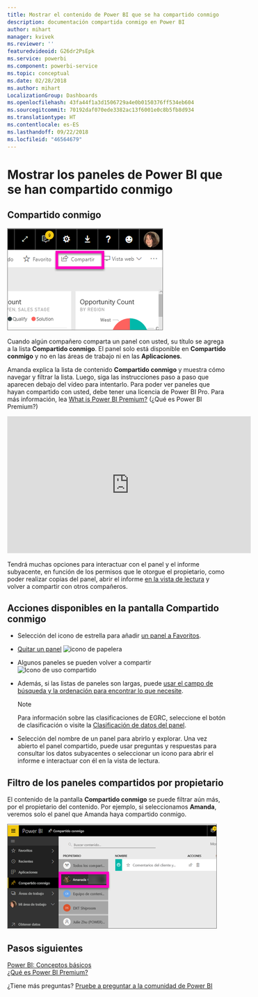 ```yaml
---
title: Mostrar el contenido de Power BI que se ha compartido conmigo
description: documentación compartida conmigo en Power BI
author: mihart
manager: kvivek
ms.reviewer: ''
featuredvideoid: G26dr2PsEpk
ms.service: powerbi
ms.component: powerbi-service
ms.topic: conceptual
ms.date: 02/28/2018
ms.author: mihart
LocalizationGroup: Dashboards
ms.openlocfilehash: 43fa44f1a3d1506729a4e0b0150376ff534eb604
ms.sourcegitcommit: 70192daf070ede3382ac13f6001e0c8b5fb8d934
ms.translationtype: HT
ms.contentlocale: es-ES
ms.lasthandoff: 09/22/2018
ms.locfileid: "46564679"
---
```

# <a name="display-the-power-bi-dashboards-that-have-been-shared-with-me"></a>Mostrar los paneles de Power BI que se han compartido conmigo
## <a name="shared-with-me"></a>Compartido conmigo
![Icono de uso compartido](./media/end-user-shared-with-me/power-bi-share-dash.png)

Cuando algún compañero comparta un panel con usted, su título se agrega a la lista **Compartido conmigo**. El panel solo está disponible en **Compartido conmigo** y no en las áreas de trabajo ni en las **Aplicaciones**.

Amanda explica la lista de contenido **Compartido conmigo** y muestra cómo navegar y filtrar la lista. Luego, siga las instrucciones paso a paso que aparecen debajo del vídeo para intentarlo. Para poder ver paneles que hayan compartido con usted, debe tener una licencia de Power BI Pro. Para más información, lea [What is Power BI Premium?](../service-premium.md) (¿Qué es Power BI Premium?)

<iframe width="560" height="315" src="https://www.youtube.com/embed/G26dr2PsEpk" frameborder="0" allowfullscreen></iframe>

Tendrá muchas opciones para interactuar con el panel y el informe subyacente, en función de los permisos que le otorgue el propietario,  como poder realizar copias del panel, abrir el informe [en la vista de lectura](end-user-reading-view.md) y volver a compartir con otros compañeros.

## <a name="actions-available-from-the-shared-with-me-screen"></a>Acciones disponibles en la pantalla **Compartido conmigo**
* Selección del icono de estrella para añadir [un panel a Favoritos](end-user-favorite.md).
* [Quitar un panel](end-user-delete.md) ![icono de papelera](./media/end-user-shared-with-me/power-bi-delete-icon.png)
* Algunos paneles se pueden volver a compartir  ![Icono de uso compartido](./media/end-user-shared-with-me/power-bi-share-icon-new.png)
* Además, si las listas de paneles son largas, puede [usar el campo de búsqueda y la ordenación para encontrar lo que necesite](end-user-search-filter-sort.md).
  
  > [!NOTE]
  > Para información sobre las clasificaciones de EGRC, seleccione el botón de clasificación o visite la [Clasificación de datos del panel](../service-data-classification.md).
  > 
  > 
* Selección del nombre de un panel para abrirlo y explorar. Una vez abierto el panel compartido, puede usar preguntas y respuestas para consultar los datos subyacentes o seleccionar un icono para abrir el informe e interactuar con él en la vista de lectura.

## <a name="filter-shared-dashboards-by-owner"></a>Filtro de los paneles compartidos por propietario
El contenido de la pantalla **Compartido conmigo** se puede filtrar aún más, por el propietario del contenido. Por ejemplo, si seleccionamos **Amanda**, veremos solo el panel que Amanda haya compartido conmigo.

![Panel filtrado por propietario](./media/end-user-shared-with-me/power-bi-owner.png)

## <a name="next-steps"></a>Pasos siguientes
[Power BI: Conceptos básicos](end-user-basic-concepts.md)  
[¿Qué es Power BI Premium?](../service-premium.md)  

¿Tiene más preguntas? [Pruebe a preguntar a la comunidad de Power BI](http://community.powerbi.com/)

